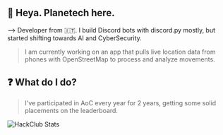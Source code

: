 ## 👋 Heya. Planetech here.

--> Developer from 🇮🇹. I build Discord bots with discord.py mostly, but started shifting towards AI and CyberSecurity.

> I am currently working on an app that pulls live location data from phones with OpenStreetMap to process and analyze movements.

## ❓ What do I do?
> I've participated in AoC every year for 2 years, getting some solid placements on the leaderboard.

<!--START_SECTION:waka-->
<!--END_SECTION:waka-->
![HackClub Stats](https://github-readme-stats.hackclub.dev/api/wakatime?username=9750&api_domain=hackatime.hackclub.com&theme=merko&custom_title=Hackatime+Stats&layout=compact&cache_seconds=0&langs_count=8)

